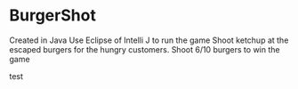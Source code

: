# BurgerShot
Created in Java
Use Eclipse of Intelli J to run the game
Shoot ketchup at the escaped burgers for the hungry customers.
Shoot 6/10 burgers to win the game

test
